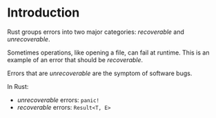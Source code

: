 # Introduction

Rust groups errors into two major categories: _recoverable_ and _unrecoverable_.

Sometimes operations, like opening a file, can fail at runtime. This is an
example of an error that should be _recoverable_.

Errors that are _unrecoverable_ are the symptom of software bugs.

In Rust:

- _unrecoverable_ errors: `panic!`
- _recoverable_ errors: `Result<T, E>`

